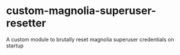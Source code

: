 # custom-magnolia-superuser-resetter
A custom module to brutally reset magnolia superuser credentials on startup
